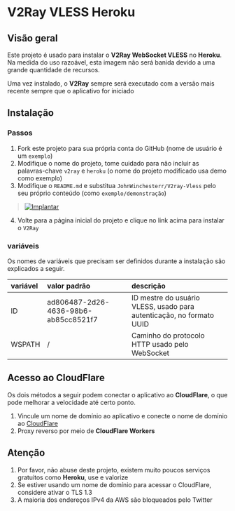 # V2Ray VLESS Heroku

## Visão geral

Este projeto é usado para instalar o <b>V2Ray WebSocket VLESS</b> no <b>Heroku</b>. Na medida do uso razoável, esta imagem não será banida devido a uma grande quantidade de recursos.

Uma vez instalado, o <b>V2Ray</b> sempre será executado com a versão mais recente sempre que o aplicativo for iniciado

## Instalação

### Passos

 1. Fork este projeto para sua própria conta do GitHub (nome de usuário é um `exemplo`)
 2. Modifique o nome do projeto, tome cuidado para não incluir as palavras-chave `v2ray` e `heroku` (o nome do projeto modificado usa demo como exemplo)
 3. Modifique o `README.md` e substitua `JohnWinchesterr/V2ray-Vless` pelo seu próprio conteúdo (como `exemplo/demonstração`)

> [![Implantar](https://www.herokucdn.com/deploy/button.png)](https://dashboard.heroku.com/new?template=https://github.com/JohnWinchesterr/V2ray-Vless)

 4. Volte para a página inicial do projeto e clique no link acima para instalar o `V2Ray`

### variáveis

Os nomes de variáveis ​​que precisam ser definidos durante a instalação são explicados a seguir.

| variável | valor padrão | descrição |
| :--- | :--- | :--- |
| ID | ad806487-2d26-4636-98b6-ab85cc8521f7 | ID mestre do usuário VLESS, usado para autenticação, no formato UUID |
| WSPATH | / | Caminho do protocolo HTTP usado pelo WebSocket |

## Acesso ao CloudFlare

Os dois métodos a seguir podem conectar o aplicativo ao <b>CloudFlare</b>, o que pode melhorar a velocidade até certo ponto.

 1. Vincule um nome de domínio ao aplicativo e conecte o nome de domínio ao [CloudFlare](https://dash.cloudflare.com/login)
 2. Proxy reverso por meio de <b>CloudFlare Workers</b>

## Atenção

 1. Por favor, não abuse deste projeto, existem muito poucos serviços gratuitos como <b>Heroku</b>, use e valorize
 2. Se estiver usando um nome de domínio para acessar o CloudFlare, considere ativar o TLS 1.3
 3. A maioria dos endereços IPv4 da AWS são bloqueados pelo Twitter
